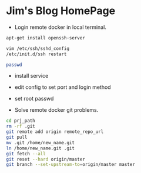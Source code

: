 # Jim's Blog HomePage

* Login remote docker in local terminal.


```bash
apt-get install openssh-server

vim /etc/ssh/sshd_config
/etc/init.d/ssh restart

passwd
```

* install service
* edit config to set port and login method
* set root passwd

* Solve remote docker git problems.


```bash
cd prj_path
rm -rf .git
git remote add origin remote_repo_url
git pull
mv .git /home/new_name.git
ln /home/new_name.git .git
git fetch --all
git reset --hard origin/master
git branch --set-upstream-to=origin/master master
```

